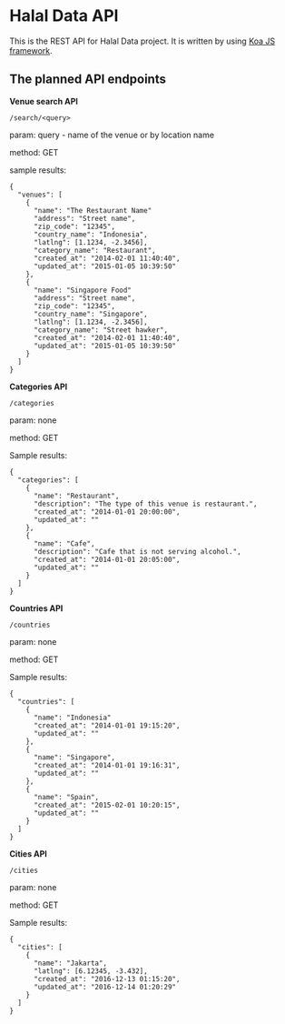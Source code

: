 # Halal Data API

This is the REST API for Halal Data project. It is written by using [Koa JS framework](http://koajs.com "Koa JS framework").

## The planned API endpoints

**Venue search API**

```
/search/<query>
```

param: query - name of the venue or by location name

method: GET

sample results:

```
{
  "venues": [
    {
      "name": "The Restaurant Name"
      "address": "Street name",
      "zip_code": "12345",
      "country_name": "Indonesia",
      "latlng": [1.1234, -2.3456],
      "category_name": "Restaurant",
      "created_at": "2014-02-01 11:40:40",
      "updated_at": "2015-01-05 10:39:50"
    },
    {
      "name": "Singapore Food"
      "address": "Street name",
      "zip_code": "12345",
      "country_name": "Singapore",
      "latlng": [1.1234, -2.3456],
      "category_name": "Street hawker",
      "created_at": "2014-02-01 11:40:40",
      "updated_at": "2015-01-05 10:39:50"
    }
  ]
}
```

**Categories API**

```
/categories
```

param: none

method: GET

Sample results:
```
{
  "categories": [
    {
      "name": "Restaurant",
      "description": "The type of this venue is restaurant.",
      "created_at": "2014-01-01 20:00:00",
      "updated_at": ""
    },
    {
      "name": "Cafe",
      "description": "Cafe that is not serving alcohol.",
      "created_at": "2014-01-01 20:05:00",
      "updated_at": ""
    }
  ]
}
```

**Countries API**

```
/countries
```

param: none

method: GET

Sample results:
```
{
  "countries": [
    {
      "name": "Indonesia"
      "created_at": "2014-01-01 19:15:20",
      "updated_at": ""
    },
    {
      "name": "Singapore",
      "created_at": "2014-01-01 19:16:31",
      "updated_at": ""
    },
    {
      "name": "Spain",
      "created_at": "2015-02-01 10:20:15",
      "updated_at": ""
    }
  ]
}
```

**Cities API**

```
/cities
```

param: none

method: GET

Sample results:
```
{
  "cities": [
    {
      "name": "Jakarta",
      "latlng": [6.12345, -3.432],
      "created_at": "2016-12-13 01:15:20",
      "updated_at": "2016-12-14 01:20:29"
    }
  ]
}
```
